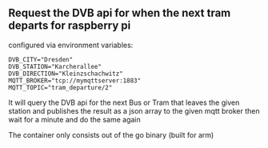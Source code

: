 ## Request the DVB api for when the next tram departs for raspberry pi

configured via environment variables:
```
DVB_CITY="Dresden" 
DVB_STATION="Karcherallee" 
DVB_DIRECTION="Kleinzschachwitz" 
MQTT_BROKER="tcp://mymqttserver:1883" 
MQTT_TOPIC="tram_departure/2"
```
It will query the DVB api for the next Bus or Tram that leaves the given station and publishes the result as a json array to the given mqtt broker then wait for a minute and do the same again

The container only consists out of the go binary (built for arm)